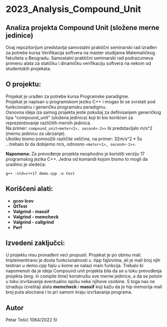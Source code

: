 # 2023_Analysis_Compound_Unit

## Analiza projekta Compound Unit (složene merne jedinice)
Ovaj repozitorijum predstavlja samostalni praktični seminarski rad izrađen za potrebe kursa Verifikacija softvera na master studijama Matematičkog fakulteta u Beogradu. Samostalni praktični seminarski rad podrazumeva primenu alata za statičku i dinamičku verifikaciju softvera na nekom od studentskih projekata. <br>

## O projektu:
Projekat je urađen za potrebe kursa Programske paradigme. <br>
Projekat je napisan u programskom jeziku C++ i mogao bi se svrstati pod funkcionalnu i generičku programsku paradigmu. <br>
Osnovna ideja iza samog projekta jeste pokušaj za definisanjem generičkog tipa "compound_unit" (složena jedinica) koji bi bio korišćen za reprezentovanje različitih mernih jedinica. <br>
Na primer: ```compound_unit<meter<1>, second<-2>>``` bi predstavljalo m/s^2 (mernu jedinicu za ubrzanje). <br>
Ukoliko bismo pomnožili različite veličine, na primer: 32m/s^2 * 5s <br>
...trebalo bi da dobijemo m/s, odnosno ```<meter<1>, second<-1>>```. <br>

**Napomena:**
Za prevođenje projekta neophodno je koristiti verziju 17 programskog jezika C++. Jedna od komandi kojom bismo to mogli da uradimo je sledeća:
```
g++ -std=c++17 demo.cpp -o test
```

## Korišćeni alati:

- **gcov lcov**
- **QtTest**
- **Valgrind - massif**
- **Valgrind - memcheck**
- **Valgrind - callgrind**
- **Perf**

## Izvedeni zaključci:
U projektu nisu pronađeni veći propusti. Projekat je po obimu mali. Implementirano je dosta funkcionalnosti u .hpp fajlovima, ali je mali broj njih testiran u demo.cpp fajlu u kome se nalazi main funkcija. Trebalo bi 
napomenuti da je ideja Compound unit projekta bila da se u toku prevođenja projekta (eng. in compile time) konstruišu sve merne jedinice, a da se potom u toku izvršavanja eventualno ispišu neke njihove osobine. S toga 
nas ne iznađuju izveštaji alata **memcheck** i **massif** koji kažu da je hip memorija mali broj puta alocirana i to pri samom kraju izvršavanja programa.

## Autor
Petar Tešić 1064/2022 5I
